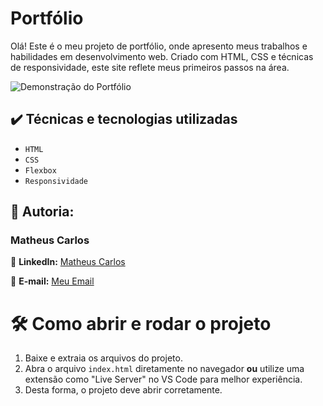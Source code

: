# Portfólio

Olá! Este é o meu projeto de portfólio, onde apresento meus trabalhos e habilidades em desenvolvimento web. Criado com HTML, CSS e técnicas de responsividade, este site reflete meus primeiros passos na área.

![Demonstração do Portfólio](https://github.com/user-attachments/assets/65e83ee8-8df2-4260-ba9a-881e0ae4de7b)

## ✔️ Técnicas e tecnologias utilizadas

- ``HTML``
- ``CSS``
- ``Flexbox``
- ``Responsividade``

## 📌 Autoria:

### Matheus Carlos

🔗 **LinkedIn:** [Matheus Carlos](https://www.linkedin.com/in/matheus-carlos-massoleni-cordeiro-dias-pereira/)

📩 **E-mail:** [Meu Email](mailto:matheuscarlos2006@gmail.com)

# 🛠️ Como abrir e rodar o projeto

1. Baixe e extraia os arquivos do projeto.
2. Abra o arquivo `index.html` diretamente no navegador **ou** utilize uma extensão como "Live Server" no VS Code para melhor experiência.
3. Desta forma, o projeto deve abrir corretamente.
